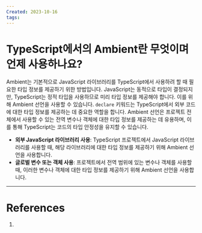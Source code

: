 ```yaml
---
Created: 2023-10-16
tags:
---
```

# TypeScript에서의 Ambient란 무엇이며 언제 사용하나요?
Ambient는 기본적으로 JavaScript 라이브러리를 TypeScript에서 사용하려 할 때 필요한 타입 정보를 제공하기 위한 방법입니다.
JavaScript는 동적으로 타입이 결정되지만, TypeScript는 정적 타입을 사용하므로 미리 타입 정보를 제공해야 합니다. 이를 위해 Ambient 선언을 사용할 수 있습니다.
`declare` 키워드는 TypeScript에서 외부 코드에 대한 타입 정보를 제공하는 데 중요한 역할을 합니다.
Ambient 선언은 프로젝트 전체에서 사용할 수 있는 전역 변수나 객체에 대한 타입 정보를 제공하는 데 유용하며, 이를 통해 TypeScript는 코드의 타입 안정성을 유지할 수 있습니다.


- **외부 JavaScript 라이브러리 사용**: TypeScript 프로젝트에서 JavaScript 라이브러리를 사용할 때, 해당 라이브러리에 대한 타입 정보를 제공하기 위해 Ambient 선언을 사용합니다.
 - **글로벌 변수 또는 객체 사용**: 프로젝트에서 전역 범위에 있는 변수나 객체를 사용할 때, 이러한 변수나 객체에 대한 타입 정보를 제공하기 위해 Ambient 선언을 사용합니다.

---
# References
1. 